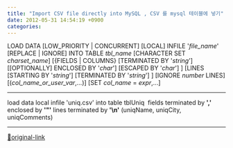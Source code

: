 ```yaml
---
title: "Import CSV file directly into MySQL , CSV 를 mysql 테이블에 넣기"
date: 2012-05-31 14:54:19 +0900
categories: 
---
```

  

LOAD DATA [LOW_PRIORITY | CONCURRENT] [LOCAL] INFILE '*file_name*'
    [REPLACE | IGNORE]
    INTO TABLE *tbl_name*    [CHARACTER SET *charset_name*]
    [{FIELDS | COLUMNS}
        [TERMINATED BY '*string*']
        [[OPTIONALLY] ENCLOSED BY '*char*']
        [ESCAPED BY '*char*']
    ]
    [LINES
        [STARTING BY '*string*']
        [TERMINATED BY '*string*']
    ]
    [IGNORE *number* LINES]
    [(*col_name_or_user_var*,...)]
    [SET *col_name* = *expr*,...]


- - - - - -

  

load data local infile 'uniq.csv' into table tblUniq 
fields terminated by **','**
enclosed by **'"'**
lines terminated by **'\n'**
(uniqName, uniqCity, uniqComments)
  
  






***
[🔗original-link](http://www.mins01.com/mh/tech/read/772)